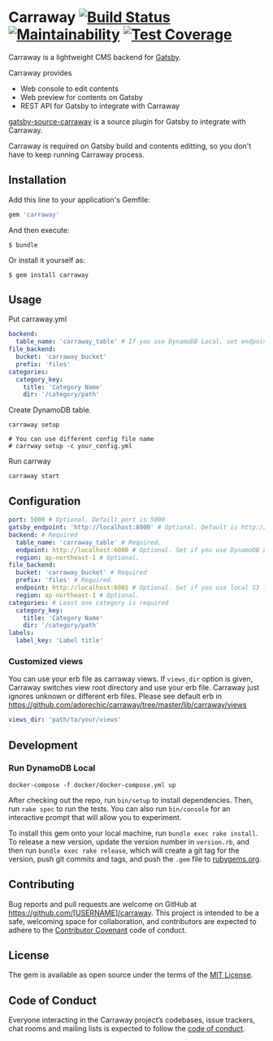 # Carraway [![Build Status](https://travis-ci.org/adorechic/carraway.svg?branch=master)](https://travis-ci.org/adorechic/carraway) [![Maintainability](https://api.codeclimate.com/v1/badges/0c6800daedd07274f11c/maintainability)](https://codeclimate.com/github/adorechic/carraway/maintainability) [![Test Coverage](https://api.codeclimate.com/v1/badges/0c6800daedd07274f11c/test_coverage)](https://codeclimate.com/github/adorechic/carraway/test_coverage)

Carraway is a lightweight CMS backend for [Gatsby](https://www.gatsbyjs.org/).

Carraway provides
- Web console to edit contents
- Web preview for contents on Gatsby
- REST API for Gatsby to integrate with Carraway

[gatsby-source-carraway](https://github.com/adorechic/gatsby-source-carraway) is a source plugin for Gatsby to integrate with Carraway.

Carraway is required on Gatsby build and contents editting, so you don't have to keep running Carraway process.

## Installation

Add this line to your application's Gemfile:

```ruby
gem 'carraway'
```

And then execute:

    $ bundle

Or install it yourself as:

    $ gem install carraway

## Usage
Put carraway.yml

```yaml
backend:
  table_name: 'carraway_table' # If you use DynamoDB Local, set endpoint option
file_backend:
  bucket: 'carraway_bucket'
  prefix: 'files'
categories:
  category_key:
    title: 'Category Name'
    dir: '/category/path'
```

Create DynamoDB table.

```
carraway setup

# You can use different config file name
# carrway setup -c your_config.yml
```

Run carrway

```
carraway start
```

## Configuration

```yaml
port: 5000 # Optional. Defailt port is 5000
gatsby_endpoint: 'http://localhost:8000' # Optional. Default is http://localhost:8000
backend: # Required
  table_name: 'carraway_table' # Required.
  endpoint: http://localhost:6000 # Optional. Set if you use DynamoDB Local
  region: ap-northeast-1 # Optional.
file_backend:
  bucket: 'carraway_bucket' # Required
  prefix: 'files' # Required.
  endpoint: http://localhost:6001 # Optional. Set if you use local S3 like mineo
  region: ap-northeast-1 # Optional.
categories: # Least one category is required
  category_key:
    title: 'Category Name'
    dir: '/category/path'
labels:
  label_key: 'Label title'
```

### Customized views
You can use your erb file as carraway views.
If `views_dir` option is given, Carraway switches view root directory and use your erb file.
Carraway just ignores unknown or different erb files.
Please see default erb in https://github.com/adorechic/carraway/tree/master/lib/carraway/views

```yaml
views_dir: 'path/to/your/views'
```

## Development

### Run DynamoDB Local
```
docker-compose -f docker/docker-compose.yml up
```

After checking out the repo, run `bin/setup` to install dependencies. Then, run `rake spec` to run the tests. You can also run `bin/console` for an interactive prompt that will allow you to experiment.

To install this gem onto your local machine, run `bundle exec rake install`. To release a new version, update the version number in `version.rb`, and then run `bundle exec rake release`, which will create a git tag for the version, push git commits and tags, and push the `.gem` file to [rubygems.org](https://rubygems.org).

## Contributing

Bug reports and pull requests are welcome on GitHub at https://github.com/[USERNAME]/carraway. This project is intended to be a safe, welcoming space for collaboration, and contributors are expected to adhere to the [Contributor Covenant](http://contributor-covenant.org) code of conduct.

## License

The gem is available as open source under the terms of the [MIT License](https://opensource.org/licenses/MIT).

## Code of Conduct

Everyone interacting in the Carraway project’s codebases, issue trackers, chat rooms and mailing lists is expected to follow the [code of conduct](https://github.com/[USERNAME]/carraway/blob/master/CODE_OF_CONDUCT.md).
